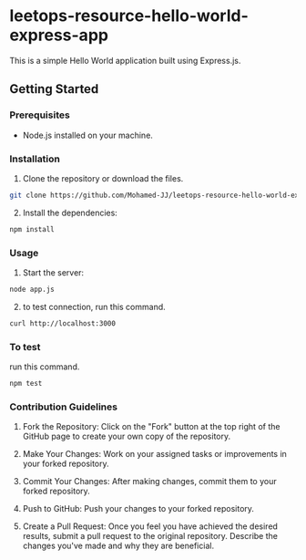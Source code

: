 # leetops-resource-hello-world-express-app

This is a simple Hello World application built using Express.js.

## Getting Started

### Prerequisites

- Node.js installed on your machine.

### Installation

1. Clone the repository or download the files.

```bash
git clone https://github.com/Mohamed-JJ/leetops-resource-hello-world-express-app.git
```

2. Install the dependencies:

```bash
npm install
```

### Usage

1. Start the server:

```bash
node app.js
```

2. to test connection, run this command.

```bash
curl http://localhost:3000
```

### To test

run this command.

```bash
npm test
```

### Contribution Guidelines

1. Fork the Repository: Click on the "Fork" button at the top right of the GitHub page to create your own copy of the repository.

2. Make Your Changes: Work on your assigned tasks or improvements in your forked repository.

3. Commit Your Changes: After making changes, commit them to your forked repository.

4. Push to GitHub: Push your changes to your forked repository.

5. Create a Pull Request: Once you feel you have achieved the desired results, submit a pull request to the original repository. Describe the changes you've made and why they are beneficial.
